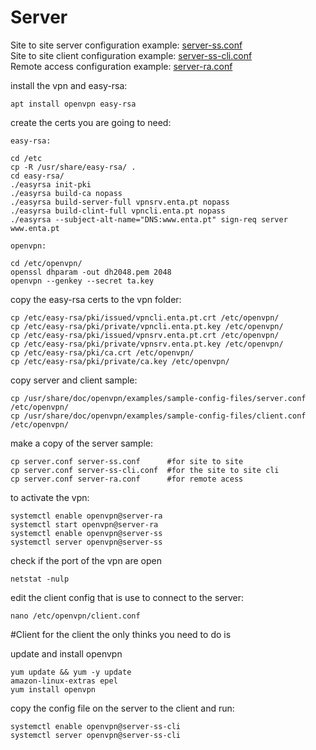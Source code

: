 # Server
Site to site server configuration example: [server-ss.conf](server-ss.conf)
<br>
Site to site client configuration example: [server-ss-cli.conf](server-ss-cli.conf) 
<br>
Remote access configuration example: [server-ra.conf](server-ra.conf)






install the vpn and easy-rsa:

```
apt install openvpn easy-rsa
```
create the certs you are going to need:
```
easy-rsa:

cd /etc
cp -R /usr/share/easy-rsa/ .
cd easy-rsa/
./easyrsa init-pki
./easyrsa build-ca nopass
./easyrsa build-server-full vpnsrv.enta.pt nopass
./easyrsa build-clint-full vpncli.enta.pt nopass
./easyrsa --subject-alt-name="DNS:www.enta.pt" sign-req server www.enta.pt

openvpn:

cd /etc/openvpn/   
openssl dhparam -out dh2048.pem 2048
openvpn --genkey --secret ta.key

```    
copy the easy-rsa certs to the vpn folder: 
```
cp /etc/easy-rsa/pki/issued/vpncli.enta.pt.crt /etc/openvpn/
cp /etc/easy-rsa/pki/private/vpncli.enta.pt.key /etc/openvpn/
cp /etc/easy-rsa/pki/issued/vpnsrv.enta.pt.crt /etc/openvpn/
cp /etc/easy-rsa/pki/private/vpnsrv.enta.pt.key /etc/openvpn/
cp /etc/easy-rsa/pki/ca.crt /etc/openvpn/
cp /etc/easy-rsa/pki/private/ca.key /etc/openvpn/
```
copy server and client sample:
```
cp /usr/share/doc/openvpn/examples/sample-config-files/server.conf /etc/openvpn/  
cp /usr/share/doc/openvpn/examples/sample-config-files/client.conf /etc/openvpn/  
```
make a copy of the server sample:
```
cp server.conf server-ss.conf      #for site to site 
cp server.conf server-ss-cli.conf  #for the site to site cli 
cp server.conf server-ra.conf      #for remote acess 
```   
   
to activate the vpn:   
```
systemctl enable openvpn@server-ra
systemctl start openvpn@server-ra
systemctl enable openvpn@server-ss
systemctl server openvpn@server-ss
```
check if the port of the vpn are open 
```
netstat -nulp
```   
edit the client config that is use to connect to the server:
```
nano /etc/openvpn/client.conf 
```     
#Client
for the client the only thinks you need to do is 

update and install openvpn 
```
yum update && yum -y update
amazon-linux-extras epel
yum install openvpn     
```
copy the config file on the server to the client and run:
``` 
systemctl enable openvpn@server-ss-cli
systemctl server openvpn@server-ss-cli
```
